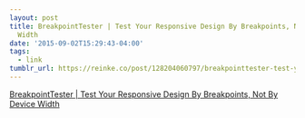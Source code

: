 ```yaml
---
layout: post
title: BreakpointTester | Test Your Responsive Design By Breakpoints, Not By Device
  Width
date: '2015-09-02T15:29:43-04:00'
tags:
  - link
tumblr_url: https://reinke.co/post/128204060797/breakpointtester-test-your-responsive-design-by
---
```

[BreakpointTester | Test Your Responsive Design By Breakpoints, Not By Device Width](http://breakpointtester.com/)  
